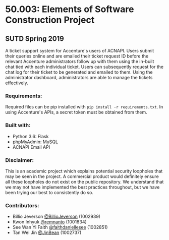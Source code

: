 # 50.003: Elements of Software Construction Project
## SUTD Spring 2019
A ticket support system for Accenture's users of ACNAPI. Users submit their queries online and are emailed their ticket request ID before the relevant Accenture administrators follow up with them using the in-built chat tied with each individual ticket. Users can subsequently request for the chat log for their ticket to be generated and emailed to them. Using the administrator dashboard, administrators are able to manage the tickets effectively.

### Requirements:
Required files can be pip installed with `pip install -r requirements.txt`.
In using Accenture's APIs, a secret token must be obtained from them. 

### Built with:
- Python 3.6: Flask
- phpMyAdmin: MySQL
- ACNAPI Email API

### Disclaimer:
This is an academic project which explains potential security loopholes that may be seen in the project. A commercial product would definitely ensure all these loopholes do not exist on the public repository. We understand that we may not have implemented the best practices throughout, but we have been trying our best to consistently do so.

### **Contributors:**
- Billio Jeverson [@BillioJeverson](https://github.com/BillioJeverson) (1002939)
- Kwon Inhyuk [@remnanto](https://github.com/remnanto) (1001834)
- See Wan Yi Faith [@faithdaniellesee](https://github.com/faithdaniellesee) (1002851)
- Tan Wei Jin [@JinBean](https://github.com/JinBean) (1002737)
